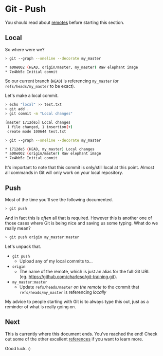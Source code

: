 Git - Push
==========

You should read about [remotes](remotes.md) before starting this section.


Local
-----

So where were we?

```sh
> git --graph --oneline --decorate my_master

* a00e002 (HEAD, origin/master, my_master) Raw elephant image
* 7e4bb5c Initial commit
```

So our current branch (`HEAD`) is referencing `my_master`
(or `refs/heads/my_master` to be exact).

Let's make a local commit.

```sh
> echo "local" >> test.txt
> git add .
> git commit -m "Local changes"

[master 1712de5] Local changes
 1 file changed, 1 insertion(+)
 create mode 100644 test.txt

> git --graph --oneline --decorate my_master

* 1712de5 (HEAD, my_master) Local changes
* a00e002 (origin/master) Raw elephant image
* 7e4bb5c Initial commit
```

It's important to note that this commit is only/still local
at this point. Almost all commands in Git will only
work on your local repository.


Push
----

Most of the time you'll see the following documented.

```sh
> git push
```

And in fact this is _often_ all that is required.
However this is another one of those cases where
Git is being nice and saving us some typing.
What do we really mean?

```sh
> git push origin my_master:master
```

Let's unpack that.

- `git push`
  - Upload any of my local commits to...
- `origin`
  - The name of the remote, which is just an alias for the full Git URL
    (eg. https://github.com/charleso/git-training.git).
- `my_master:master`
  - Update `refs/heads/master` _on the remote_
    to the commit that `refs/heads/my_master` is referencing _locally_

My advice to people starting with Git is to always type this out,
just as a reminder of what is really going on.


Next
----

This is currently where this document ends.
You've reached the end!
Check out some of the other excellent [references](README.md#references)
if you want to learn more.

Good luck. :)

